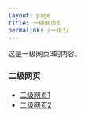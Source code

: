 ```yaml
---
layout: page
title: 一级网页3
permalink: /一级3/
---
```


这是一级网页3的内容。

### 二级网页
- [二级网页1](/一级3/二级1/)
- [二级网页2](/一级3/二级2/)
